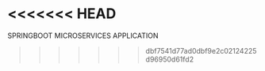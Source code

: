 <<<<<<< HEAD
=======
SPRINGBOOT MICROSERVICES APPLICATION
>>>>>>> dbf7541d77ad0dbf9e2c02124225d96950d61fd2
